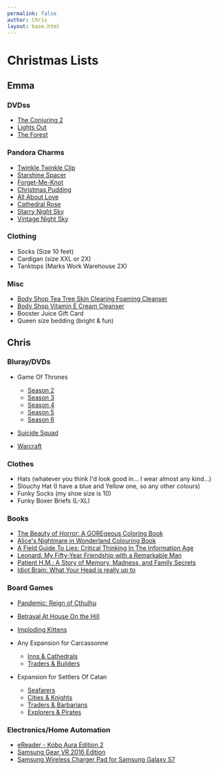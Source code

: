 ```yaml
---
permalink: false
author: Chris
layout: base.html
---
```


# Christmas Lists

## Emma

### DVDss

-   [The Conjuring 2](https://www.amazon.ca/Conjuring-2-Bilingual-Vera-Farmiga/dp/B01GKJX5ME/ref=sr_1_2)
-   [Lights Out](https://www.amazon.ca/Lights-Out-Bilingual-Teresa-Palmer/dp/B01IWHKN1I/ref=sr_1_1)
-   [The Forest](https://www.amazon.ca/Forest-Natalie-Dormer/dp/B01AKUPRQG/ref=sr_1_1)

### Pandora Charms

-   [Twinkle Twinkle Clip](http://www.pandora.net/en-ca/products/charms/791058cz)
-   [Starshine Spacer](http://www.pandora.net/en-ca/products/charms/791783cz)
-   [Forget-Me-Knot](http://www.pandora.net/en-ca/products/charms/790484)
-   [Christmas Pudding]()
-   [All About Love](http://www.pandora.net/en-ca/products/charms/791253czs)
-   [Cathedral Rose](http://www.pandora.net/en-ca/products/charms/791374enmx)
-   [Starry Night Sky](http://www.pandora.net/en-ca/products/charms/791662cz)
-   [Vintage Night Sky](http://www.pandora.net/en-ca/products/charms/791992cz)

### Clothing

-   Socks (Size 10 feet)
-   Cardigan (size XXL or 2X)
-   Tanktops (Marks Work Warehouse 2X)

### Misc

-   [Body Shop Tea Tree Skin Clearing Foaming Cleanser](http://www.thebodyshop.ca/en/whats-new/top-rated-products/tea-tree-skin-clearing-foaming-cleanser.aspx)
-   [Body Shop Vitamin E Cream Cleanser](http://www.thebodyshop.ca/en/skin-care/skin-care-best-sellers/vitamin-e-cream-cleanser.aspx)
-   Booster Juice Gift Card
-   Queen size bedding (bright & fun)

## Chris

### Bluray/DVDs

-   Game Of Thrones

    -   [Season 2](https://www.amazon.ca/Game-Thrones-Season-Peter-Dinklage/dp/B0060MYM3S)
    -   [Season 3](https://www.amazon.ca/Game-Thrones-Season-Peter-Dinklage/dp/B00C8CQRQ4)
    -   [Season 4](https://www.amazon.ca/Game-Thrones-Season-Peter-Dinklage/dp/B00KHWSB5M)
    -   [Season 5](https://www.amazon.ca/Game-Thrones-Season-5-Bilingual/dp/B00X07J4CK)
    -   [Season 6](https://www.amazon.ca/Game-Thrones-Season-6-Various/dp/B01H2JPTDO)

-   [Suicide Squad](https://www.amazon.ca/Suicide-Squad-Blu-Ray-DVD-Bilingual/dp/B01JH20CCW)

-   [Warcraft](https://www.amazon.ca/Warcraft-Blu-ray-DVD-Digital-HD/dp/B01GQS3I6C)

### Clothes

-   Hats (whatever you think I'd look good in... I wear almost any kind...)
-   Slouchy Hat (I have a blue and Yellow one, so any other colours)
-   Funky Socks (my shoe size is 10)
-   Funky Boxer Briefs (L-XL)

### Books

-   [The Beauty of Horror: A GOREgeous Coloring Book](https://www.amazon.ca/Beauty-Horror-GOREgeous-Coloring-Book/dp/1631407287/)
-   [Alice's Nightmare in Wonderland Colouring Book](https://www.amazon.ca/Alices-Nightmare-Wonderland-Colouring-Book/dp/1909679828)
-   [A Field Guide To Lies: Critical Thinking In The Information Age](https://www.amazon.ca/Field-Guide-Lies-Critical-Information/dp/0670069949)
-   [Leonard: My Fifty-Year Friendship with a Remarkable Man](https://www.amazon.ca/gp/product/1250083311)
-   [Patient H.M.: A Story of Memory, Madness, and Family Secrets](https://www.amazon.ca/gp/product/0812992733)
-   [Idiot Brain: What Your Head is really up to](https://www.chapters.indigo.ca/en-ca/books/idiot-brain/9780393253788-item.html?ref=isbn-search)

### Board Games

-   [Pandemic: Reign of Cthulhu](https://www.amazon.ca/Z-Man-Games-71140ZMG-Pandemic-Cthulhu/dp/B01DN2BM9O)

-   [Betrayal At House On the Hill](https://www.amazon.ca/Betrayal-At-House-Hill-2nd/dp/B003HC9734)

-   [Imploding Kittens](https://www.amazon.ca/Imploding-Kittens-First-Expansion-Exploding/dp/B01HSIIFQ2)

-   Any Expansion for Carcassonne

    -   [Inns & Cathedrals](http://www.zmangames.com/carcassonne-inns--cathedrals-universe.html)
    -   [Traders & Builders](http://www.zmangames.com/carcassonne-traders--builders-universe.html)

-   Expansion for Settlers Of Catan

    -   [Seafarers](http://www.catan.com/game/catan-seafarers-expansion)
    -   [Cities & Knights](http://www.catan.com/game/catan-cities-knights-expansion)
    -   [Traders & Barbarians](http://www.catan.com/game/catan-traders-barbarians-expansion)
    -   [Explorers & Pirates](http://www.catan.com/game/catan-explorers-pirates-expansion)

### Electronics/Home Automation

-   [eReader - Kobo Aura Edition 2](https://ca.kobobooks.com/products/kobo-aura)
-   [Samsung Gear VR 2016 Edition](https://www.amazon.ca/Samsung-Gear-Virtual-Reality-Headset/dp/B01LZ5YTPH/)
-   [Samsung Wireless Charger Pad for Samsung Galaxy S7](https://www.amazon.ca/Samsung-Wireless-Charger-International-Version/dp/B01COAUKJY)

